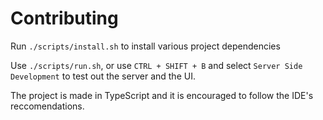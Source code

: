 # Contributing

Run `./scripts/install.sh` to install various project dependencies

Use `./scripts/run.sh`, or use `CTRL + SHIFT + B` and select `Server Side Development` to test out the server and the UI.

The project is made in TypeScript and it is encouraged to follow the IDE's reccomendations.
